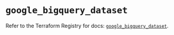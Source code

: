 # `google_bigquery_dataset`

Refer to the Terraform Registry for docs: [`google_bigquery_dataset`](https://registry.terraform.io/providers/hashicorp/google-beta/5.23.0/docs/resources/google_bigquery_dataset).
